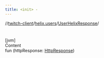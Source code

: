 ```yaml
---
title: <init> -
---
```

//[twitch-client](../../index.md)/[helix.users](../index.md)/[UserHelixResponse](index.md)/[<init>](-init-.md)



# <init>  
[jvm]  
Content  
fun [<init>](-init-.md)(httpResponse: [HttpResponse]())  



